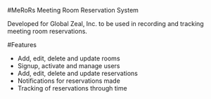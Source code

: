 #MeRoRs
Meeting Room Reservation System

Developed for Global Zeal, Inc. to be used in recording and tracking meeting room reservations.

#Features
- Add, edit, delete and update rooms
- Signup, activate and manage users
- Add, edit, delete and update reservations
- Notifications for reservations made
- Tracking of reservations through time

